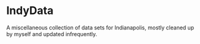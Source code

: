 IndyData
========

A miscellaneous collection of data sets for Indianapolis, mostly cleaned up by myself and updated infrequently.
